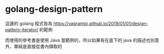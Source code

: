 # golang-design-pattern

這邊的 golang 程式皆為 https://vagrantpi.github.io/2019/01/01/design-pattern-iterator/ 的範例

而使用的參考書是使用 Java 當範例的，所以如果有在底下的 java 的描述也別意外，單純是直接從書內擷取的